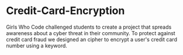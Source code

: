 # Credit-Card-Encryption
Girls Who Code challenged students to create a project that spreads awareness about a cyber threat in their community. To protect against credit card fraud we designed an cipher to encrypt a user's credit card number using a keyword.
